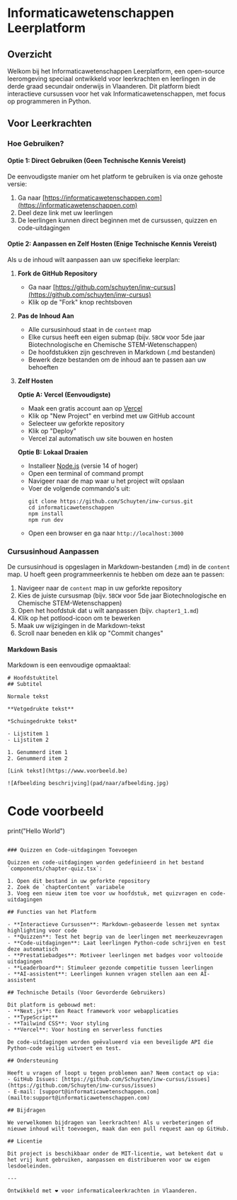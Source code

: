  # Informaticawetenschappen Leerplatform
 
 ## Overzicht
 
 Welkom bij het Informaticawetenschappen Leerplatform, een open-source leeromgeving speciaal ontwikkeld voor leerkrachten en leerlingen in de derde graad secundair onderwijs in Vlaanderen. Dit platform biedt interactieve cursussen voor het vak Informaticawetenschappen, met focus op programmeren in Python.

 ## Voor Leerkrachten
 
 ### Hoe Gebruiken?
 
 #### Optie 1: Direct Gebruiken (Geen Technische Kennis Vereist)
 
 De eenvoudigste manier om het platform te gebruiken is via onze gehoste versie:
 
 1. Ga naar [https://informaticawetenschappen.com](https://informaticawetenschappen.com)
 2. Deel deze link met uw leerlingen
 3. De leerlingen kunnen direct beginnen met de cursussen, quizzen en code-uitdagingen
 
 #### Optie 2: Aanpassen en Zelf Hosten (Enige Technische Kennis Vereist)

Als u de inhoud wilt aanpassen aan uw specifieke leerplan:
 
 1. **Fork de GitHub Repository**
    - Ga naar [https://github.com/schuyten/inw-cursus](https://github.com/schuyten/inw-cursus)
    - Klik op de "Fork" knop rechtsboven
 
 2. **Pas de Inhoud Aan**
    - Alle cursusinhoud staat in de `content` map
    - Elke cursus heeft een eigen submap (bijv. `5BCW` voor 5de jaar Biotechnologische en Chemische STEM-Wetenschappen)
    - De hoofdstukken zijn geschreven in Markdown (.md bestanden)
    - Bewerk deze bestanden om de inhoud aan te passen aan uw behoeften
 
 3. **Zelf Hosten**
 
    **Optie A: Vercel (Eenvoudigste)**
    - Maak een gratis account aan op [Vercel](https://vercel.com)
    - Klik op "New Project" en verbind met uw GitHub account
    - Selecteer uw geforkte repository
    - Klik op "Deploy"
    - Vercel zal automatisch uw site bouwen en hosten
 
    **Optie B: Lokaal Draaien**
    - Installeer [Node.js](https://nodejs.org/) (versie 14 of hoger)
    - Open een terminal of command prompt
    - Navigeer naar de map waar u het project wilt opslaan
    - Voer de volgende commando's uit:
      ```
      git clone https://github.com/Schuyten/inw-cursus.git
      cd informaticawetenschappen
      npm install
      npm run dev
      ```
    - Open een browser en ga naar `http://localhost:3000`
 
 ### Cursusinhoud Aanpassen
 
 De cursusinhoud is opgeslagen in Markdown-bestanden (.md) in de `content` map. U hoeft geen programmeerkennis te hebben om deze aan te passen:
 
 1. Navigeer naar de `content` map in uw geforkte repository
 2. Kies de juiste cursusmap (bijv. `5BCW` voor 5de jaar Biotechnologische en Chemische STEM-Wetenschappen)
 3. Open het hoofdstuk dat u wilt aanpassen (bijv. `chapter1_1.md`)
 4. Klik op het potlood-icoon om te bewerken
 5. Maak uw wijzigingen in de Markdown-tekst
 6. Scroll naar beneden en klik op "Commit changes"
 
 #### Markdown Basis
 
 Markdown is een eenvoudige opmaaktaal:
 
 ```
 # Hoofdstuktitel
 ## Subtitel
 
 Normale tekst
 
 **Vetgedrukte tekst**
 
 *Schuingedrukte tekst*
 
 - Lijstitem 1
 - Lijstitem 2
 
 1. Genummerd item 1
 2. Genummerd item 2
 
 [Link tekst](https://www.voorbeeld.be)
 
 ![Afbeelding beschrijving](pad/naar/afbeelding.jpg)
 
 ```
 
 # Code voorbeeld
 print("Hello World")
 ```
 
 ### Quizzen en Code-uitdagingen Toevoegen
 
 Quizzen en code-uitdagingen worden gedefinieerd in het bestand `components/chapter-quiz.tsx`:
 
 1. Open dit bestand in uw geforkte repository
 2. Zoek de `chapterContent` variabele
 3. Voeg een nieuw item toe voor uw hoofdstuk, met quizvragen en code-uitdagingen
 
 ## Functies van het Platform
 
 - **Interactieve Cursussen**: Markdown-gebaseerde lessen met syntax highlighting voor code
 - **Quizzen**: Test het begrip van de leerlingen met meerkeuzevragen
 - **Code-uitdagingen**: Laat leerlingen Python-code schrijven en test deze automatisch
 - **Prestatiebadges**: Motiveer leerlingen met badges voor voltooide uitdagingen
 - **Leaderboard**: Stimuleer gezonde competitie tussen leerlingen
 - **AI-assistent**: Leerlingen kunnen vragen stellen aan een AI-assistent
 
 ## Technische Details (Voor Gevorderde Gebruikers)
 
 Dit platform is gebouwd met:
 - **Next.js**: Een React framework voor webapplicaties
 - **TypeScript**
 - **Tailwind CSS**: Voor styling
 - **Vercel**: Voor hosting en serverless functies
 
 De code-uitdagingen worden geëvalueerd via een beveiligde API die Python-code veilig uitvoert en test.

 ## Ondersteuning
 
 Heeft u vragen of loopt u tegen problemen aan? Neem contact op via:
 - GitHub Issues: [https://github.com/Schuyten/inw-cursus/issues](https://github.com/Schuyten/inw-cursus/issues)
 - E-mail: [support@informaticawetenschappen.com](mailto:support@informaticawetenschappen.com)
 
 ## Bijdragen
 
 We verwelkomen bijdragen van leerkrachten! Als u verbeteringen of nieuwe inhoud wilt toevoegen, maak dan een pull request aan op GitHub.

 ## Licentie
 
 Dit project is beschikbaar onder de MIT-licentie, wat betekent dat u het vrij kunt gebruiken, aanpassen en distribueren voor uw eigen lesdoeleinden.

 ---
 
Ontwikkeld met ❤️ voor informaticaleerkrachten in Vlaanderen.

